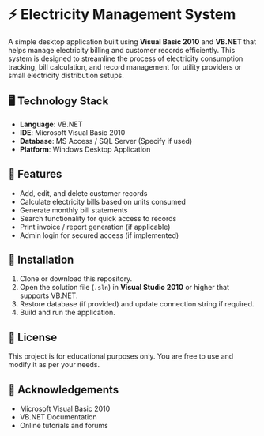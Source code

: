 # ⚡ Electricity Management System

A simple desktop application built using **Visual Basic 2010** and **VB.NET** that helps manage electricity billing and customer records efficiently. This system is designed to streamline the process of electricity consumption tracking, bill calculation, and record management for utility providers or small electricity distribution setups.

## 🖥️ Technology Stack

- **Language**: VB.NET  
- **IDE**: Microsoft Visual Basic 2010  
- **Database**: MS Access / SQL Server (Specify if used)  
- **Platform**: Windows Desktop Application  

## 📌 Features

- Add, edit, and delete customer records  
- Calculate electricity bills based on units consumed  
- Generate monthly bill statements  
- Search functionality for quick access to records  
- Print invoice / report generation (if applicable)  
- Admin login for secured access (if implemented)  

## 🔧 Installation

1. Clone or download this repository.  
2. Open the solution file (`.sln`) in **Visual Studio 2010** or higher that supports VB.NET.  
3. Restore database (if provided) and update connection string if required.  
4. Build and run the application.

## 📜 License

This project is for educational purposes only. You are free to use and modify it as per your needs.

## 🙌 Acknowledgements

- Microsoft Visual Basic 2010  
- VB.NET Documentation  
- Online tutorials and forums
